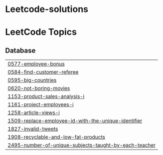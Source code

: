 # Leetcode-solutions
<!---LeetCode Topics Start-->
# LeetCode Topics
## Database
|  |
| ------- |
| [0577-employee-bonus](https://github.com/IsratJahan909/Leetcode-solutions/tree/master/0577-employee-bonus) |
| [0584-find-customer-referee](https://github.com/IsratJahan909/Leetcode-solutions/tree/master/0584-find-customer-referee) |
| [0595-big-countries](https://github.com/IsratJahan909/Leetcode-solutions/tree/master/0595-big-countries) |
| [0620-not-boring-movies](https://github.com/IsratJahan909/Leetcode-solutions/tree/master/0620-not-boring-movies) |
| [1153-product-sales-analysis-i](https://github.com/IsratJahan909/Leetcode-solutions/tree/master/1153-product-sales-analysis-i) |
| [1161-project-employees-i](https://github.com/IsratJahan909/Leetcode-solutions/tree/master/1161-project-employees-i) |
| [1258-article-views-i](https://github.com/IsratJahan909/Leetcode-solutions/tree/master/1258-article-views-i) |
| [1509-replace-employee-id-with-the-unique-identifier](https://github.com/IsratJahan909/Leetcode-solutions/tree/master/1509-replace-employee-id-with-the-unique-identifier) |
| [1827-invalid-tweets](https://github.com/IsratJahan909/Leetcode-solutions/tree/master/1827-invalid-tweets) |
| [1908-recyclable-and-low-fat-products](https://github.com/IsratJahan909/Leetcode-solutions/tree/master/1908-recyclable-and-low-fat-products) |
| [2495-number-of-unique-subjects-taught-by-each-teacher](https://github.com/IsratJahan909/Leetcode-solutions/tree/master/2495-number-of-unique-subjects-taught-by-each-teacher) |
<!---LeetCode Topics End-->